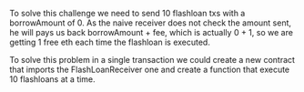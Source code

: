 To solve this challenge we need to send 10 flashloan txs with a borrowAmount of 0.
As the naive receiver does not check the amount sent, he will pays us back borrowAmount + fee, which is actually 0 + 1, so we are getting 1 free eth each time the flashloan is executed.

To solve this problem in a single transaction we could create a new contract that imports the FlashLoanReceiver one and create a function that execute 10 flashloans at a time.

